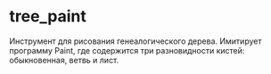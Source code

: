 # tree_paint
Инструмент для рисования генеалогического дерева. Имитирует программу Paint, где содержится три разновидности кистей: обыкновенная, ветвь и лист.
